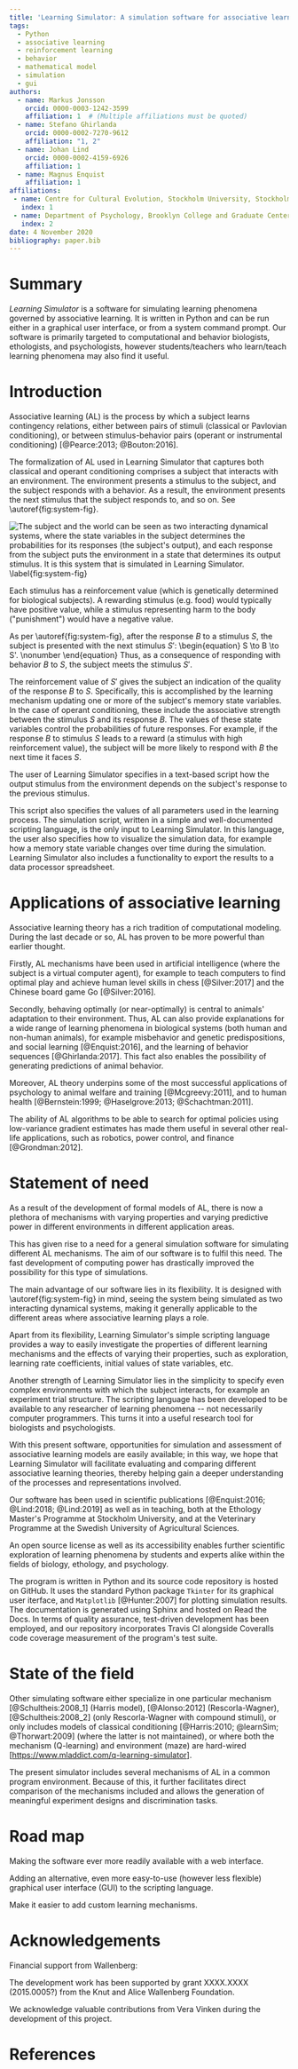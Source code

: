 ```yaml
---
title: 'Learning Simulator: A simulation software for associative learning'
tags:
  - Python
  - associative learning
  - reinforcement learning
  - behavior
  - mathematical model
  - simulation
  - gui
authors:
  - name: Markus Jonsson
    orcid: 0000-0003-1242-3599
    affiliation: 1  # (Multiple affiliations must be quoted)
  - name: Stefano Ghirlanda
    orcid: 0000-0002-7270-9612
    affiliation: "1, 2"
  - name: Johan Lind
    orcid: 0000-0002-4159-6926
    affiliation: 1
  - name: Magnus Enquist
    affiliation: 1
affiliations:
 - name: Centre for Cultural Evolution, Stockholm University, Stockholm, Sweden
   index: 1
 - name: Department of Psychology, Brooklyn College and Graduate Center, CUNY, New York, NY, USA
   index: 2
date: 4 November 2020
bibliography: paper.bib
---
```


# Summary

*Learning Simulator* is a software for simulating learning phenomena governed by
associative learning. It is written in Python and can be run either in a graphical
user interface, or from a system command prompt. 
Our software is primarily targeted to computational and behavior biologists, ethologists,
and psychologists, however students/teachers who learn/teach learning phenomena may also
find it useful.

# Introduction

<!---
Associative learning is the ability of organisms to acquire knowledge about environmental contingencies between stimuli, responses, and outcomes
-->

Associative learning (AL) is the process by which a subject learns contingency
relations, either between pairs of stimuli (classical or Pavlovian conditioning),
or between stimulus-behavior pairs (operant or instrumental conditioning)
[@Pearce:2013; @Bouton:2016].

<!---
During the past few decades, a 

amount of research in
the field of AL has been directed toward the development
of mathematical models, *learning mechanisms*.
-->

<!--- Here we formalize associative learning experiments.-->
The formalization of AL used in Learning Simulator
that captures both classical and operant conditioning
comprises a subject that interacts with an environment.
The environment presents a stimulus to the subject, and the subject responds
with a behavior. As a result, the environment presents the next stimulus
that the subject responds to, and so on. See \autoref{fig:system-fig}.

<!---
![The subject and the environment are two interacting dynamical systems.\label{fig:system-fig}](system-fig.png)
-->

![The subject and the world can be seen as two interacting dynamical systems,
where the state variables in the subject determines the probabilities for
its responses (the subject's output), and each response from the subject puts the environment
in a state that determines its output stimulus. It is this system that is
simulated in Learning Simulator.
\label{fig:system-fig}](system-fig.png)

Each stimulus has a reinforcement value (which is genetically determined for
biological subjects). A rewarding stimulus (e.g. food) would typically have
positive value, while a stimulus representing harm to the body ("punishment")
would have a negative value.

As per \autoref{fig:system-fig}, after the response $B$ to a stimulus $S$, the subject is presented with the next stimulus $S'$:
\begin{equation}
S \to B \to S'. \nonumber
\end{equation}
Thus, as a consequence of responding with behavior $B$ to $S$, the subject meets
the stimulus $S'$.
<!---
This stimulus has a 
reinforcement value (typically a "reward" or "punishment") that the subject receives
-->
The reinforcement value of $S'$ gives the subject an indication of the quality of the response $B$ to $S$. 
Specifically, this is accomplished by the learning mechanism updating one or more of
the subject's memory state
variables. In the case of operant conditioning, these include the associative strength between the stimulus $S$
and its response $B$. 
The values of these state variables control the
probabilities of future responses. For example, if the response $B$ to stimulus $S$
leads to a reward (a stimulus with high reinforcement value), the subject will be more likely to respond with $B$ the next
time it faces $S$.

The user of Learning Simulator specifies in a text-based script how the output
stimulus from the environment depends on the subject's response to the previous stimulus.
<!---
Conversely, `Learning Simulator` also implements the stochastic decision
function that determines how the subject's response depends on the presented
stimulus.
-->
This script also specifies the values of all parameters used
in the learning process.
The simulation script, written in a simple and well-documented scripting language,
is the only input to Learning Simulator. In this language,
the user also specifies how to visualize the simulation data,
for example how a memory state variable changes over time during the simulation.
Learning Simulator also includes a functionality to export the results to a data processor spreadsheet.


# Applications of associative learning

Associative learning theory has a rich tradition of computational modeling.
During the last decade or so, AL has proven to be more powerful than earlier thought.

Firstly, AL mechanisms have been used in artificial intelligence (where the subject is
a virtual computer agent),
for example to teach computers to find optimal play and achieve human
level skills in chess [@Silver:2017] and the Chinese board game Go [@Silver:2016].

Secondly, behaving optimally (or near-optimally) is central to animals' adaptation
to their environment. Thus, AL can also provide explanations for a wide range of
learning phenomena in biological systems (both human and non-human
animals), for example misbehavior and genetic predispositions, and
social learning [@Enquist:2016], and the learning of behavior sequences
[@Ghirlanda:2017]. This fact also enables the possibility of generating
predictions of animal behavior.

Moreover, AL theory underpins some of the most successful applications
of psychology to animal welfare and training [@Mcgreevy:2011], and to
human health [@Bernstein:1999; @Haselgrove:2013; @Schachtman:2011].

The ability of AL algorithms to be able to search for optimal policies using
low-variance gradient estimates has made them useful in several other real-life
applications, such as robotics, power control, and finance [@Grondman:2012].

# Statement of need

As a result of the development of formal models of AL, there is now a plethora
of mechanisms with varying properties and varying predictive power in
different environments in different application areas.

<!---The wide range of application areas and the various mechanisms-->

This has given rise to a need
for a general simulation software for simulating different AL mechanisms.
The aim of our software is to fulfil this need.
The fast development of computing power has drastically improved the possibility
for this type of simulations.

The main advantage of our software lies in its flexibility. It is designed with \autoref{fig:system-fig}
in mind, seeing the system being simulated as two interacting dynamical systems,
making it generally applicable to the different areas where associative learning plays a role.

Apart from its flexibility, Learning Simulator's simple scripting language provides a way to easily investigate
the properties of different learning mechanisms and the effects of varying their properties, such as
exploration, learning rate coefficients, initial values of state variables, etc. 

Another strength of Learning Simulator lies in the simplicity to specify even complex
environments with which the subject interacts, for example an experiment trial structure. The scripting language has been
developed to be available to any researcher of learning phenomena -- not necessarily
computer programmers. This turns it into a useful research tool for biologists and
psychologists.

<!---
, which enables scientific exploration of learning phenomena by students
and experts alike.
-->

With this present software, opportunities for simulation
and assessment of associative learning models are easily available; in this
way, we hope that Learning Simulator will facilitate evaluating and
comparing different associative learning theories, thereby
helping gain a deeper understanding of the processes and
representations involved.

Our software has been
used in scientific publications [@Enquist:2016; @Lind:2018; @Lind:2019]
as well as in teaching, 
both at the Ethology Master's Programme at Stockholm University, and
at the Veterinary Programme at the Swedish University of Agricultural Sciences.

<!---
Our software can also potentially be applied to animal welfare in terms of experiment planning,
and understanding/avoiding stereotypic behavior,
as well as in clinical psychology in terms of planning of treatments for phobias, for example.

An open source license as well as its accessibility recommend `Learning Simulator` as a practical tool for biology, ethology, and
psychology students
enables scientific exploration of learning phenomena by students
and experts alike.
-->

An open source license as well as its accessibility enables further scientific exploration of learning phenomena by students
and experts alike within the fields of biology, ethology, and psychology.

The program is written in Python and its source code repository is hosted on GitHub. It uses the standard Python package `Tkinter` for its graphical user iterface, and `Matplotlib` [@Hunter:2007]
for plotting simulation results. The documentation is generated using Sphinx and hosted on Read the Docs.
In terms of quality assurance, test-driven development has been employed, and
our repository incorporates Travis CI alongside Coveralls code coverage measurement of the program's test suite.

# State of the field

Other simulating software either specialize in one particular
mechanism [@Schultheis:2008_1]  (Harris model), [@Alonso:2012]  (Rescorla-Wagner),
[@Schultheis:2008_2]  (only Rescorla-Wagner with compound stimuli),
or only includes models of classical conditioning [@Harris:2010; @learnSim; @Thorwart:2009] 
(where the latter is not maintained),
or where both the mechanism (Q-learning) and environment (maze) are hard-wired [https://www.mladdict.com/q-learning-simulator].

The present simulator includes
several mechanisms of AL in a common program environment.
Because of this, it further facilitates direct comparison of
the mechanisms included and allows the generation of meaningful
experiment designs and discrimination tasks.


<!---
 finding the balance between exploration and exploitation, time to convergence,
 been used in animal learning studies
 to explain flexible behavior in non-human animals.
 A wide range of learning phenomena
-->

<!---
# Citations

Citations to entries in paper.bib should be in
[rMarkdown](http://rmarkdown.rstudio.com/authoring_bibliographies_and_citations.html)
format.

If you want to cite a software repository URL (e.g. something on GitHub without a preferred
citation) then you can do it with the example BibTeX entry below for @fidgit.

For a quick reference, the following citation commands can be used:
- `@author:2001`  ->  "Author et al. (2001)"
- `[@author:2001]` -> "(Author et al., 2001)"
- `[@author1:2001; @author2:2001]` -> "(Author1 et al., 2001; Author2 et al., 2002)"
-->

# Road map

Making the software ever more readily available with a web interface.

Adding an alternative, even more easy-to-use (however less flexible) graphical user interface (GUI) to the scripting language.

Make it easier to add custom learning mechanisms.


# Acknowledgements

Financial support from Wallenberg:

The development work has been supported by grant XXXX.XXXX (2015.0005?) from the Knut and Alice Wallenberg Foundation.

We acknowledge valuable contributions from Vera Vinken during the development of this project.


# References
